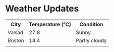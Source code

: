 # Weather Updates

<!-- WEATHER-UPDATE-START -->
<table><tr><th>City</th><th>Temperature (°C)</th><th>Condition</th></tr><tr><td>Valsad</td><td>27.8</td><td>Sunny</td></tr><tr><td>Boston</td><td>14.4</td><td>Partly cloudy</td></tr><tr><td></td><td></td><td></td></tr></table>
<!-- WEATHER-UPDATE-END -->
